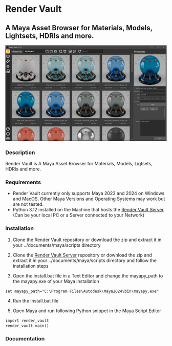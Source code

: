 # Render Vault
## A Maya Asset Browser for Materials, Models, Lightsets, HDRIs and more.

![Screenshot](docs/Render_Vault_Materials.png)

### Description

Render Vault is A Maya Asset Browser for Materials, Models, Ligtsets, HDRIs and more.

### Requirements

- Render Vault currently only supports Maya 2023 and 2024 on Windows and MacOS. Other Maya Versions and Operating Systems may work but are not tested. 
- Python 3.12 installed on the Machine that hosts the [Render Vault Server](https://github.com/Design0r/render_vault_server) (Can be your local PC or a Server connected to your Network)

### Installation

1. Clone the Render Vault repository or download the zip and extract it in your ../documents/maya/scripts directory 

2. Clone the [Render Vault Server](https://github.com/Design0r/render_vault_server) repository or download the zip and extract it in your ../documents/maya/scripts directory and follow the installation steps

3. Open the install.bat file in a Text Editor and change the mayapy_path to the mayapy.exe of your Maya installation
```shell
set mayapy_path="C:\Program Files\Autodesk\Maya2024\bin\mayapy.exe"
```
4. Run the install.bat file

5. Open Maya and run following Python snippet in the Maya Script Editor 
```shell
import render_vault
render_vault.main()
```

### Documentation
